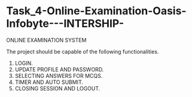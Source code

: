 # Task_4-Online-Examination-Oasis-Infobyte---INTERSHIP-

ONLINE EXAMINATION SYSTEM

The project should be capable of the following functionalities.
1. LOGIN.
2. UPDATE PROFILE AND PASSWORD.
3. SELECTING ANSWERS FOR MCQS.
4. TIMER AND AUTO SUBMIT.
5. CLOSING SESSION AND LOGOUT.
